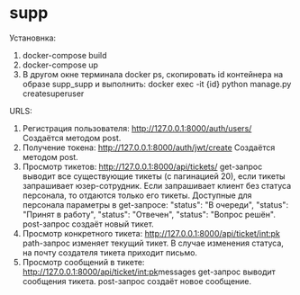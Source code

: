 # supp

Установнка:
1. docker-compose build
2. docker-compose up
3. В другом окне терминала docker ps, скопировать id контейнера на образе supp_supp и выполнить:
docker exec -it {id} python manage.py createsuperuser

URLS:
1. Регистрация пользователя: http://127.0.0.1:8000/auth/users/
Создаётся методом post.
2. Получение токена: http://127.0.0.1:8000/auth/jwt/create
Создаётся методом post.
3. Просмотр тикетов: http://127.0.0.1:8000/api/tickets/
get-запрос выводит все существующие тикеты (с пагинацией 20), если тикеты запрашивает юзер-сотрудник. Если запрашивает клиент без статуса персонала, то отдаются только его тикеты.
Доступные для персонала параметры в get-запросе: "status": "В очереди", "status": "Принят в работу", "status": "Отвечен", "status": "Вопрос решён".
post-запрос создаёт новый тикет.
4. Просмотр конкретного тикета: http://127.0.0.1:8000/api/ticket/<int:pk>
path-запрос изменяет текущий тикет. В случае изменения статуса, на почту создателя тикета приходит письмо.
5. Просмотр сообщений в тикете: http://127.0.0.1:8000/api/ticket/<int:pk>messages
get-запрос выводит сообщения тикета. post-запрос создаёт новое сообщение.
